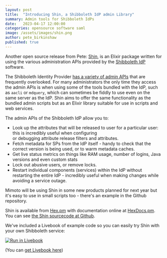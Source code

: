 ```yaml
---
layout: post
title:  "Introducing Shin, a Shibboleth IdP admin Library"
summary: Admin tools for Shibboleth IdPs
date:   2023-04-17 12:00:00
categories: opensource software saml
image: /assets/images/shin.png
author: pete_birkinshaw
published: true
---
```

Another open source release from Pete: [Shin](https://github.com/Digital-Identity-Labs/shin),
is an Elixir package written for using the various administration APIs provided by the
[Shibboleth IdP](https://www.shibboleth.net/products/) software.

The Shibboleth Identity Provider [has a variety of admin APIs](https://shibboleth.atlassian.net/wiki/spaces/IDP4/pages/1265631851/WebInterfaces)
  that are frequently overlooked. For many administrators the only time they
  access the admin APIs is when using some of the tools bundled with the IdP, such as `aacli` or `mdquery`, which can
  sometimes be fiddly to use even on the same server as the IdP. Shin aims to offer the same functionality as the
  bundled admin scripts but as an Elixir library suitable for use in scripts and web services.

The admin APIs of the Shibboleth IdP allow you to:

* Look up the attributes that will be released to user for a particular user: this is incredibly useful when configuring  
  or debugging attribute release filters and attributes.
* Fetch metadata for SPs from the IdP itself - handy to check that the correct version is being used, or to warm metadata
  caches.
* Get live status metrics on things like RAM usage, number of logins, Java versions and even custom stats
* Lock out abusive users, or remove locks.
* Restart individual components (services) within the IdP without restarting the entire IdP - incredibly useful when making
  changes while avoiding a service outage.

Mimoto will be using Shin in some new products planned for next year but it's easy to use in small scripts too - there's
  an example in the Github repository.

Shin is available from [Hex.pm](https://hex.pm/packages/shin) with documentation online at
[HexDocs.pm](https://hexdocs.pm/shin/readme.html). You can see
[the Shin sourcecode at Github](https://github.com/Digital-Identity-Labs/shin).

We've included a Livebook of example code so you can easily try Shin with your own Shibboleth service:

[![Run in Livebook](https://livebook.dev/badge/v1/blue.svg)](https://livebook.dev/run?url=https%3A%2F%2Fraw.githubusercontent.com%2FDigital-Identity-Labs%2Fshin%2Fmain%2Fshin_notebook.livemd)

(You can [get Livebook here](https://livebook.dev/#install))
